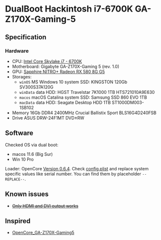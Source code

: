 # DualBoot Hackintosh i7-6700K GA-Z170X-Gaming-5
## Specification 
### Hardware
* CPU: [Intel Core Skylake i7 - 6700K](https://ark.intel.com/content/www/us/en/ark/products/88195/intel-core-i7-6700k-processor-8m-cache-up-to-4-20-ghz.html)
* Motherboard: Gigabyte GA-Z170X-Gaming 5 (rev. 1.0)
* GPU: [Sapphire NITRO+ Radeon RX 580 8G G5](https://www.sapphiretech.com/en-us/consumer/nitro-rx-580-8g-g5)
* Storages:
  * `winOS` MS Windows 10 system SSD: KINGSTON 120Gb SV300S37A120G
  * `winData` data HDD: HGST Travelstar 7K1000 1TB HTS721010A9E630
  * `macos` macOS Catalina system SSD: Samsung SSD 860 EVO 1TB
  * `macData` data HDD: Seagate Desktop HDD 1TB ST1000DM003-1SB102
* Memory 16Gb DDR4 2400MHz Crucial Ballistix Sport BLS16G4D240FSB
* Drive ASUS DRW-24F1MT DVD±RW

## Software

Checked OS via dual boot: 
* macos 11.6 (Big Sur)
* Win 10 Pro


Loader: OpenCore [Version 0.6.4](https://github.com/acidanthera/OpenCorePkg/releases/tag/0.6.4). Check [config.plist](OC/config.plist) and replace system specific values like serial number. You can find them by placeholder `--REPLACE--`.

## Known issues
* ~~[Only HDMI and DVI output works](https://github.com/oniksfly/DualBoot-Hackintosh-i7-GA-Z170X-Gaming-5/issues/2)~~

## Inspired
* [OpenCore_GA-Z170X-Gaming5](https://github.com/barijaona/OpenCore_GA-Z170X-Gaming5)
